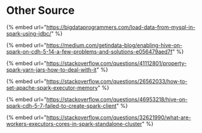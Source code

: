 # Other Source

{% embed url="https://bigdataprogrammers.com/load-data-from-mysql-in-spark-using-jdbc/" %}

{% embed url="https://medium.com/getindata-blog/enabling-hive-on-spark-on-cdh-5-14-a-few-problems-and-solutions-e056479aed7f" %}

{% embed url="https://stackoverflow.com/questions/41112801/property-spark-yarn-jars-how-to-deal-with-it" %}

{% embed url="https://stackoverflow.com/questions/26562033/how-to-set-apache-spark-executor-memory" %}

{% embed url="https://stackoverflow.com/questions/46953218/hive-on-spark-cdh-5-7-failed-to-create-spark-client" %}

{% embed url="https://stackoverflow.com/questions/32621990/what-are-workers-executors-cores-in-spark-standalone-cluster" %}



